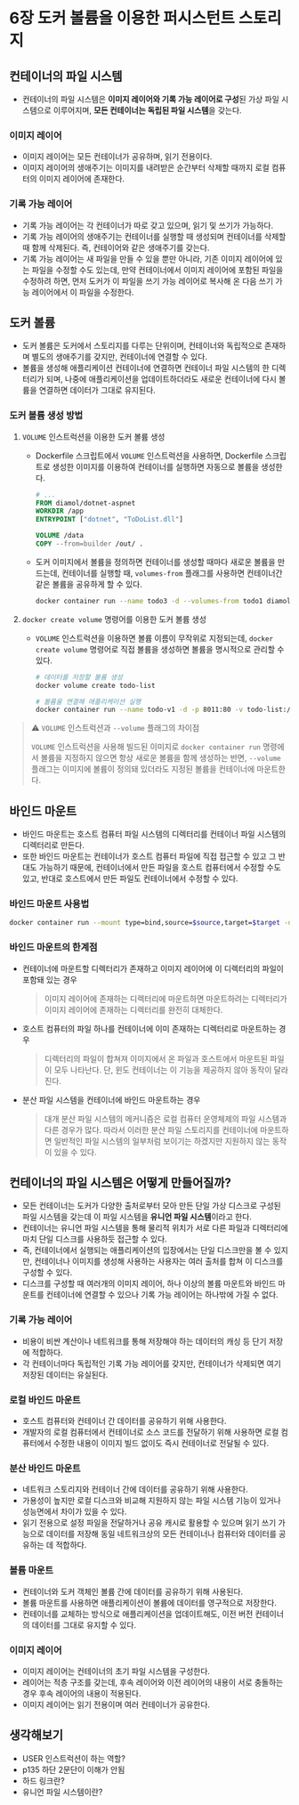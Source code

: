 # 6장 도커 볼륨을 이용한 퍼시스턴트 스토리지

## 컨테이너의 파일 시스템

* 컨테이너의 파일 시스템은 **이미지 레이어와 기록 가능 레이어로 구성**된 가상 파일 시스템으로 이루어지며, **모든 컨테이너는 독립된 파일 시스템**을 갖는다.

### 이미지 레이어

* 이미지 레이어는 모든 컨테이너가 공유하며, 읽기 전용이다.
* 이미지 레이어의 생애주기는 이미지를 내려받은 순간부터 삭제할 때까지 로컬 컴퓨터의 이미지 레이어에 존재한다.

### 기록 가능 레이어

* 기록 가능 레이어는 각 컨테이너가 따로 갖고 있으며, 읽기 및 쓰기가 가능하다.
* 기록 가능 레이어의 생애주기는 컨테이너를 실행할 때 생성되며 컨테이너를 삭제할 때 함께 삭제된다. 즉, 컨테이어와 같은 생애주기를 갖는다.
* 기록 가능 레이어는 새 파일을 만들 수 있을 뿐만 아니라, 기존 이미지 레이어에 있는 파일을 수정할 수도 있는데, 만약 컨테이너에서 이미지 레이어에 포함된 파일을 수정하려 하면, 먼저 도커가 이 파일을 쓰기 가능 레이어로 복사해 온 다음 쓰기 가능 레이어에서 이 파일을 수정한다.



## 도커 볼륨

* 도커 볼륨은 도커에서 스토리지를 다루는 단위이며, 컨테이너와 독립적으로 존재하며 별도의 생애주기를 갖지만, 컨테이너에 연결할 수 있다.
* 볼륨을 생성해 애플리케이션 컨테이너에 연결하면 컨테이너 파일 시스템의 한 디렉터리가 되며, 나중에 애플리케이션을 업데이트하더라도 새로운 컨테이너에 다시 볼륨을 연결하면 데이터가 그대로 유지된다.

### 도커 볼륨 생성 방법


1. `VOLUME` 인스트럭션을 이용한 도커 볼륨 생성

   * Dockerfile 스크립트에서 `VOLUME` 인스트럭션을 사용하면, Dockerfile 스크립트로 생성한 이미지를 이용하여 컨테이너를 실행하면 자동으로 볼륨을 생성한다.

     ```dockerfile
     # ...
     FROM diamol/dotnet-aspnet
     WORKDIR /app
     ENTRYPOINT ["dotnet", "ToDoList.dll"]

     VOLUME /data
     COPY --from=builder /out/ .
     ```

   * 도커 이미지에서 볼륨을 정의하면 컨테이너를 생성할 때마다 새로운 볼륨을 만드는데, 컨테이너를 실행할 때, `volumes-from` 플래그를 사용하면 컨테이너간 같은 볼륨을 공유하게 할 수 있다.

     ```sh
     docker container run --name todo3 -d --volumes-from todo1 diamol/ch06-todo-list
   
2. `docker create volume` 명령어를 이용한 도커 볼륨 생성

   * `VOLUME` 인스트럭션을 이용하면 볼륨 이름이 무작위로 지정되는데, `docker create volume` 명령어로 직접 볼륨을 생성하면 볼륨을 명시적으로 관리할 수 있다.

     ```sh
     # 데이터를 저장할 볼륨 생성
     docker volume create todo-list
     
     # 볼륨울 연결해 애플리케이션 실행
     docker container run --name todo-v1 -d -p 8011:80 -v todo-list:/data diamol/ch06-todo-list
     ```

> ⚠️ `VOLUME` 인스트럭션과 `--volume` 플래그의 차이점
>
> `VOLUME` 인스트럭션을 사용해 빌드된 이미지로 `docker container run` 명령에서 볼륨을 지정하지 않으면 항상 새로운 볼륨을 함께 생성하는 반면, `--volume` 플래그는 이미지에 볼륨이 정의돼 있더라도 지정된 볼륨을 컨테이너에 마운트한다. 



## 바인드 마운트

* 바인드 마운트는 호스트 컴퓨터 파일 시스템의 디렉터리를 컨테이너 파일 시스템의 디렉터리로 만든다.
* 또한 바인드 마운트는 컨테이너가 호스트 컴퓨터 파일에 직접 접근할 수 있고 그 반대도 가능하기 때문에, 컨테이너에서 만든 파일을 호스트 컴퓨터에서 수정할 수도 있고, 반대로 호스트에서 만든 파일도 컨테이너에서 수정할 수 있다.

### 바인드 마운트 사용법

```sh
docker container run --mount type=bind,source=$source,target=$target -d -p 8012:80 diamol/ch06-todo-list
```

### 바인드 마운트의 한계점

* 컨테이너에 마운트할 디렉터리가 존재하고 이미지 레이어에 이 디렉터리의 파일이 포함돼 있는 경우

  > 이미지 레이어에 존재하는 디렉터리에 마운트하면 마운트하려는 디렉터리가 이미지 레이어에 존재하는 디렉터리를 완전히 대체한다.
* 호스트 컴퓨터의 파일 하나를 컨테이너에 이미 존재하는 디렉터리로 마운트하는 경우

  > 디렉터리의 파일이 합쳐져 이미지에서 온 파일과 호스트에서 마운트된 파일이 모두 나타난다. 단, 윈도 컨테이너는 이 기능을 제공하지 않아 동작이 달라진다.

* 분산 파일 시스템을 컨테이너에 바인드 마운트하는 경우

  > 대개 분산 파일 시스템의 메커니즘은 로컬 컴퓨터 운영체제의 파일 시스템과 다른 경우가 많다. 따라서 이러한 분산 파일 스토리지를 컨테이너에 마운트하면 일반적인 파일 시스템의 일부처럼 보이기는 하겠지만 지원하지 않는 동작이 있을 수 있다.



## 컨테이너의 파일 시스템은 어떻게 만들어질까?

* 모든 컨테이너는 도커가 다양한 출처로부터 모아 만든 단일 가상 디스크로 구성된 파일 시스템을 갖는데 이 파일 시스템을 **유니언 파일 시스템**이라고 한다.
* 컨테이너는 유니언 파일 시스템을 통해 물리적 위치가 서로 다른 파일과 디렉터리에 마치 단일 디스크를 사용하듯 접근할 수 있다.
* 즉, 컨테이너에서 실행되는 애플리케이션의 입장에서는 단일 디스크만을 볼 수 있지만, 컨테이너나 이미지를 생성해 사용하는 사용자는 여러 출처를 합쳐 이 디스크를 구성할 수 있다.
* 디스크를 구성할 때 여러개의 이미지 레이어, 하나 이상의 볼륨 마운트와 바인드 마운트를 컨테이너에 연결할 수 있으나 기록 가능 레이어는 하나밖에 가질 수 없다.

### 기록 가능 레이어

* 비용이 비싼 계산이나 네트워크를 통해 저장해야 하는 데이터의 캐싱 등 단기 저장에 적합하다.
* 각 컨테이너마다 독립적인 기록 가능 레이어를 갖지만, 컨테이너가 삭제되면 여기 저장된 데이터는 유실된다.

### 로컬 바인드 마운트

* 호스트 컴퓨터와 컨테이너 간 데이터를 공유하기 위해 사용한다.
* 개발자의 로컬 컴퓨터에서 컨테이너로 소스 코드를 전달하기 위해 사용하면 로컬 컴퓨터에서 수정한 내용이 이미지 빌드 없이도 즉시 컨테이너로 전달될 수 있다.

### 분산 바인드 마운트

* 네트워크 스토리지와 컨테이너 간에 데이터를 공유하기 위해 사용한다.
* 가용성이 높지만 로컬 디스크와 비교해 지원하지 않는 파일 시스템 기능이 있거나 성능면에서 차이가 있을 수 있다.
* 읽기 전용으로 설정 파일을 전달하거나 공유 캐시로 활용할 수 있으며 읽기 쓰기 가능으로 데이터를 저장해 동일 네트워크상의 모든 컨테이너나 컴퓨터와 데이터를 공유하는 데 적합하다.

### 볼륨 마운트

* 컨테이너와 도커 객체인 볼륨 간에 데이터를 공유하기 위해 사용된다.
* 볼륨 마운트를 사용하면 애플리케이션이 볼륨에 데이터를 영구적으로 저장한다.
* 컨테이너를 교체하는 방식으로 애플리케이션을 업데이트해도, 이전 버전 컨테이너의 데이터를 그대로 유지할 수 있다.

### 이미지 레이어

* 이미지 레이어는 컨테이너의 초기 파일 시스템을 구성한다.
* 레이어는 적층 구조를 갖는데, 후속 레이어와 이전 레이어의 내용이 서로 충돌하는 경우 후속 레이어의 내용이 적용된다.
* 이미지 레이어는 읽기 전용이며 여러 컨테이너가 공유한다.



## 생각해보기

- USER 인스트럭션이 하는 역할?
- p135 하단 2문단이 이해가 안됨
- 하드 링크란?
- 유니언 파일 시스템이란?
